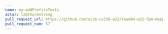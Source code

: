 ```yaml
---
name: ea-addProfitsTests
actor: lzbtharmstrong
pull_request_url: https://github.com/ucsb-cs156-w22/team04-w22-7pm-HappyCows/pull/57
pull_request_num: 57
---
```

